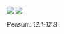![](https://media.giphy.com/media/zSLM3G9hML4dy/giphy.gif)
![](https://media.giphy.com/media/9s3cimUhLaiWI/giphy.gif)

Pensum: _12.1-12.8_
